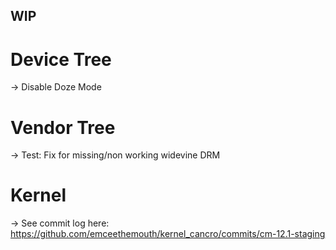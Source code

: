 ## WIP  
# Device Tree
-> Disable Doze Mode 

# Vendor Tree  
-> Test: Fix for missing/non working widevine DRM

# Kernel  
-> See commit log here: https://github.com/emceethemouth/kernel_cancro/commits/cm-12.1-staging
